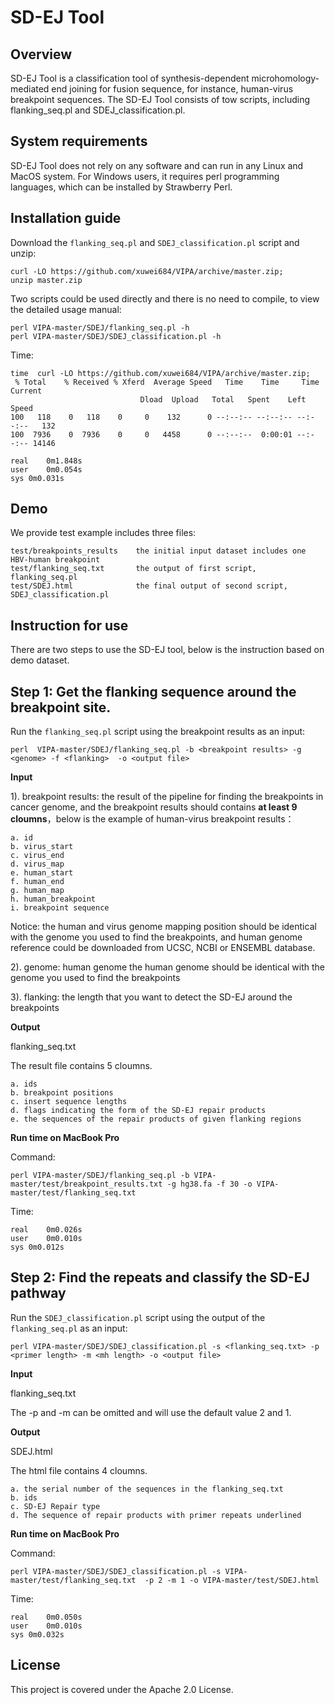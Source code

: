 SD-EJ Tool
=====================



Overview
-----------

SD-EJ Tool is a classification tool of synthesis-dependent microhomology-mediated end joining for fusion sequence, for instance, human-virus breakpoint sequences. 
The SD-EJ Tool consists of tow scripts, including flanking_seq.pl and SDEJ_classification.pl.


System requirements
-----------

SD-EJ Tool does not rely on any software and can run in any Linux and MacOS system. For Windows users, it requires perl programming languages, which can be installed by Strawberry Perl.


Installation guide
-----------

Download the `flanking_seq.pl` and `SDEJ_classification.pl` script and unzip:

    curl -LO https://github.com/xuwei684/VIPA/archive/master.zip; 
    unzip master.zip
    
Two scripts could be used directly and there is no need to compile, to view the detailed usage manual:

    perl VIPA-master/SDEJ/flanking_seq.pl -h
    perl VIPA-master/SDEJ/SDEJ_classification.pl -h

Time:

    time  curl -LO https://github.com/xuwei684/VIPA/archive/master.zip;
     % Total    % Received % Xferd  Average Speed   Time    Time     Time  Current
                                 Dload  Upload   Total   Spent    Left  Speed
    100   118    0   118    0     0    132      0 --:--:-- --:--:-- --:--:--   132
    100  7936    0  7936    0     0   4458      0 --:--:--  0:00:01 --:--:-- 14146

    real	0m1.848s
    user	0m0.054s
    sys	0m0.031s

Demo
-----------

We provide test example includes three files:

    test/breakpoints_results    the initial input dataset includes one HBV-human breakpoint
    test/flanking_seq.txt       the output of first script, flanking_seq.pl
    test/SDEJ.html              the final output of second script, SDEJ_classification.pl 


Instruction for use
-----------

There are two steps to use the SD-EJ tool, below is the instruction based on demo dataset.

Step 1: Get the flanking sequence around the breakpoint site.
--------------------------------------------------------

Run the `flanking_seq.pl` script using the breakpoint results as an input:

    perl  VIPA-master/SDEJ/flanking_seq.pl -b <breakpoint results> -g <genome> -f <flanking>  -o <output file>

**Input**

1). breakpoint results: the result of the pipeline for finding the breakpoints in cancer genome, and the breakpoint results should contains **at least 9 cloumns**，below is the example of human-virus breakpoint results：
                                            
    a. id
    b. virus_start 
    c. virus_end    
    d. virus_map   
    e. human_start  
    f. human_end    
    g. human_map    
    h. human_breakpoint
    i. breakpoint sequence

Notice: the human and virus genome mapping position should be identical with the genome you used to find the breakpoints, and human genome reference could be downloaded from UCSC, NCBI or ENSEMBL database.

2). genome: human genome
    the human genome should be identical with the genome you used to find the breakpoints

3). flanking: the length that you want to detect the SD-EJ around the breakpoints


**Output**

flanking_seq.txt

The result file contains 5 cloumns.

    a. ids
    b. breakpoint positions
    c. insert sequence lengths
    d. flags indicating the form of the SD-EJ repair products
    e. the sequences of the repair products of given flanking regions

**Run time on MacBook Pro**

Command:

    perl VIPA-master/SDEJ/flanking_seq.pl -b VIPA-master/test/breakpoint_results.txt -g hg38.fa -f 30 -o VIPA-master/test/flanking_seq.txt

Time:

    real	0m0.026s
    user	0m0.010s
    sys	0m0.012s


Step 2: Find the repeats and classify the SD-EJ pathway
---------------------------------------------------------------

Run the `SDEJ_classification.pl` script using the output of the `flanking_seq.pl` as an input:

    perl VIPA-master/SDEJ/SDEJ_classification.pl -s <flanking_seq.txt> -p <primer length> -m <mh length> -o <output file>

**Input**

flanking_seq.txt

The -p and -m can be omitted and will use the default value 2 and 1.

**Output**

SDEJ.html

The html file contains 4 cloumns.

    a. the serial number of the sequences in the flanking_seq.txt
    b. ids
    c. SD-EJ Repair type
    d. The sequence of repair products with primer repeats underlined

**Run time on MacBook Pro**

Command:

    perl VIPA-master/SDEJ/SDEJ_classification.pl -s VIPA-master/test/flanking_seq.txt  -p 2 -m 1 -o VIPA-master/test/SDEJ.html

Time:

    real	0m0.050s
    user	0m0.010s
    sys	0m0.032s
    

License
-----------

This project is covered under the Apache 2.0 License.
